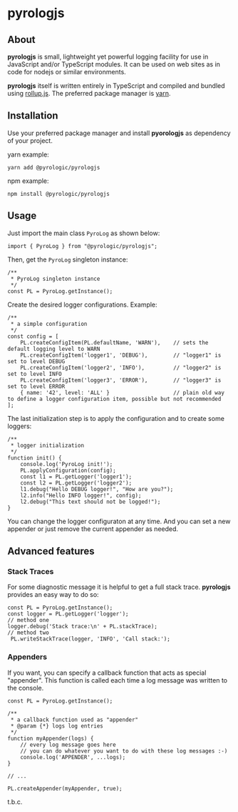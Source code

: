 # pyrologjs

## About

**pyrologjs** is small, lightweight yet powerful logging facility for use in JavaScript and/or TypeScript modules.
It can be used on web sites as in code for nodejs or similar environments.

**pyrologjs** itself is written entirely in TypeScript and compiled and bundled using [rollup.js](https://rollupjs.org/guide/en/). The preferred package manager is [yarn](https://yarnpkg.com/).

## Installation

Use your preferred package manager and install **pyorologjs** as dependency of your project.

yarn example:
```
yarn add @pyrologic/pyrologjs
```

npm example:
```
npm install @pyrologic/pyrologjs
``` 

## Usage

Just import the main class `PyroLog` as shown below:
```
import { PyroLog } from "@pyrologic/pyrologjs";
```
Then, get the `PyroLog` singleton instance:
```
/**
 * PyroLog singleton instance
 */
const PL = PyroLog.getInstance();
```
Create the desired logger configurations. Example:
```
/**
 * a simple configuration
 */
const config = [
    PL.createConfigItem(PL.defaultName, 'WARN'),    // sets the default logging level to WARN
    PL.createConfigItem('logger1', 'DEBUG'),        // "logger1" is set to level DEBUG
    PL.createConfigItem('logger2', 'INFO'),         // "logger2" is set to level INFO
    PL.createConfigItem('logger3', 'ERROR'),        // "logger3" is set to level ERROR
    { name: '42', level: 'ALL' }                    // plain old way to define a logger configuration item, possible but not recommended
];
```

The last initialization step is to apply the configuration and to create some loggers:
```
/**
 * logger initialization
 */
function init() {
    console.log('PyroLog init!');
    PL.applyConfiguration(config);
    const l1 = PL.getLogger('logger1');
    const l2 = PL.getLogger('logger2');
    l1.debug("Hello DEBUG logger!", "How are you?");
    l2.info("Hello INFO logger!", config);
    l2.debug("This text should not be logged!");
}
```
You can change the logger configuraton at any time. And you can set a new appender or just remove the current appender as needed.

## Advanced features

### Stack Traces

For some diagnostic message it is helpful to get a full stack trace. **pyrologjs** provides an easy way to do so:
```
const PL = PyroLog.getInstance();
const logger = PL.getLogger('logger');
// method one
logger.debug('Stack trace:\n' + PL.stackTrace);
// method two
 PL.writeStackTrace(logger, 'INFO', 'Call stack:');

```

### Appenders

If you want, you can specify a callback function that acts as special "appender". This function is called each time a log message was written to the console.
```
const PL = PyroLog.getInstance();

/**
 * a callback function used as "appender"
 * @param {*} logs log entries
 */
function myAppender(logs) {
    // every log message goes here
    // you can do whatever you want to do with these log messages :-)
    console.log('APPENDER', ...logs);
}

// ...

PL.createAppender(myAppender, true);

```
t.b.c.
